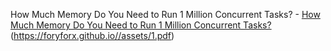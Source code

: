 How Much Memory Do You Need to Run 1 Million Concurrent Tasks? - <a href="https://pkolaczk.github.io/memory-consumption-of-async/">How Much Memory Do You Need to Run 1 Million Concurrent Tasks?</a> (https://foryforx.github.io//assets/1.pdf)
